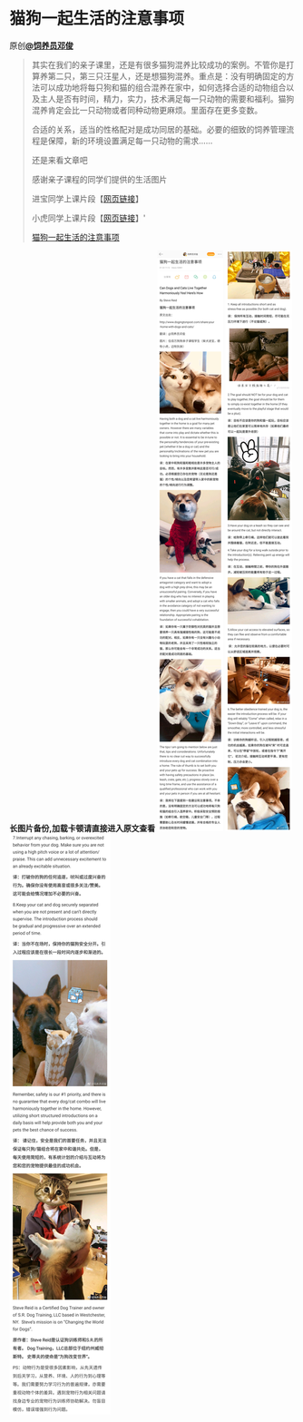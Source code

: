 # 猫狗一起生活的注意事项
原创[**@饲养员邓俊**](https://m.weibo.cn/detail/4331582251013520)
> 其实在我们的亲子课里，还是有很多猫狗混养比较成功的案例。不管你是打算养第二只，第三只汪星人，还是想猫狗混养。重点是：没有明确固定的方法可以成功地将每只狗和猫的组合混养在家中，如何选择合适的动物组合以及主人是否有时间，精力，实力，技术满足每一只动物的需要和福利。猫狗混养肯定会比一只动物或者同种动物更麻烦。里面存在更多变数。
> 
> 合适的关系，适当的性格配对是成功同居的基础。必要的细致的饲养管理流程是保障，新的环境设置满足每一只动物的需求……
> 
> 还是来看文章吧
> 
> 感谢亲子课程的同学们提供的生活图片
> 
> 进宝同学上课片段【[网页链接](https://m.weibo.cn/6357304394/4221446857111606)】
> 
> 小虎同学上课片段【[网页链接](https://m.weibo.cn/6357304394/4233900438154894)】'
> 
> [猫狗一起生活的注意事项](https://www.weibo.com/ttarticle/p/show?id=2309404331582247827592)

**长图片备份,加载卡顿请直接进入原文查看**
![猫狗一起生活的注意事项1](图片存档/猫狗一起生活的注意事项1.jpg)
![猫狗一起生活的注意事项2](图片存档/猫狗一起生活的注意事项2.jpg)
![猫狗一起生活的注意事项3](图片存档/猫狗一起生活的注意事项3.jpg)